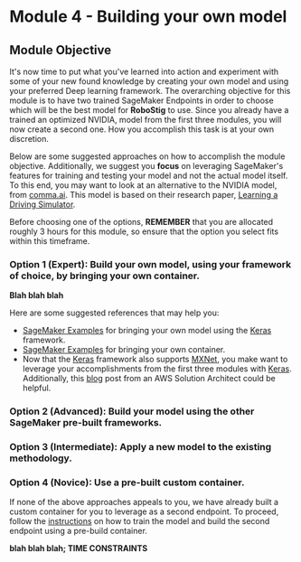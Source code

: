 # Module 4 - Building your own model
## Module Objective
It's now time to put what you've learned into action and experiment with some of your new found knowledge by creating your own model and using your preferred Deep learning framework. The overarching objective for this module is to have two trained SageMaker Endpoints in order to choose which will be the best model for __RoboStig__ to use. Since you already have a trained an optimized NVIDIA, model from the first three modules, you will now create a second one. How you accomplish this task is at your own discretion.

Below are some suggested approaches on how to accomplish the module objective. Additionally, we suggest you __focus__ on leveraging SageMaker's features for training and testing your model and not the actual model itself. To this end, you may want to look at an alternative to the NVIDIA model, from [comma.ai](https://github.com/commaai/research). This model is based on their research paper, [Learning a Driving Simulator](https://arxiv.org/pdf/1608.01230.pdf).

Before choosing one of the options, __REMEMBER__ that you are allocated roughly 3 hours for this module, so ensure that the option you select fits within this timeframe.

### Option 1 (Expert): Build your own model, using your framework of choice, by bringing your own container.

__Blah blah blah__
<!--Explain the following:
1. Why are we doing this -> flexibility of SageMaker to support framework of preference (Keras and Tensorflow) <- might want to also mention that at the time of writing, Keras support MXNet as a backend.
2. Talk about some different methods for preprocessing and color formats.-->

Here are some suggested references that may help you:
- [SageMaker Examples](https://github.com/awslabs/amazon-sagemaker-examples/tree/master/hyperparameter_tuning/keras_bring_your_own) for bringing your own model using the [Keras](https://keras.io) framework.
- [SageMaker Examples]((https://github.com/awslabs/amazon-sagemaker-examples/tree/master/advanced_functionality/scikit_bring_your_own)) for bringing your own container.
- Now that the [Keras](https://keras.io) framework also supports [MXNet](https://aws.amazon.com/blogs/machine-learning/apache-mxnet-incubating-adds-support-for-keras-2/), you make want to leverage your accomplishments from the first three modules with [Keras](https://keras.io). Additionally, this [blog](https://medium.com/datreeio/training-with-keras-mxnet-on-amazon-sagemaker-43a34bd668ca) post from an AWS Solution Architect could be helpful.

### Option 2 (Advanced): Build your model using the other SageMaker pre-built frameworks.

### Option 3 (Intermediate): Apply a new model to the existing methodology.

### Option 4 (Novice): Use a pre-built custom container.
If none of the above approaches appeals to you, we have already built a custom container for you to leverage as a second endpoint. To proceed, follow the [instructions](./SageMakerBYOC.ipynb) on how to train the model and build the second endpoint using a pre-build container.


__blah blah blah; TIME CONSTRAINTS__

<!--Talk about the benefits of local testing since there is no build in Conda environment for Keras (at time of writing) as well as not wasting resources for training on AWS <- need to rethink this due to GPU performance considerations on local notebook instance.-->
